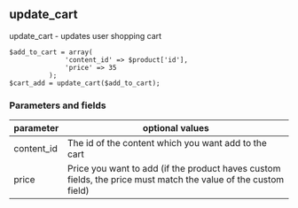 ## update_cart

update_cart - updates user shopping cart

    $add_to_cart = array(
                  'content_id' => $product['id'],
                  'price' => 35
              );
    $cart_add = update_cart($add_to_cart);

### Parameters and fields

<table class="table table-striped table-hover"><thead><tr><th>parameter</th><th>optional values</th></tr></thead><tbody><tr><td>content_id</td><td>The id of the content which you want add to the cart</td></tr><tr><td>price</td><td>Price you want to add (if the product haves custom fields, the price must match the value of the custom field)</td></tr></tbody></table>

 